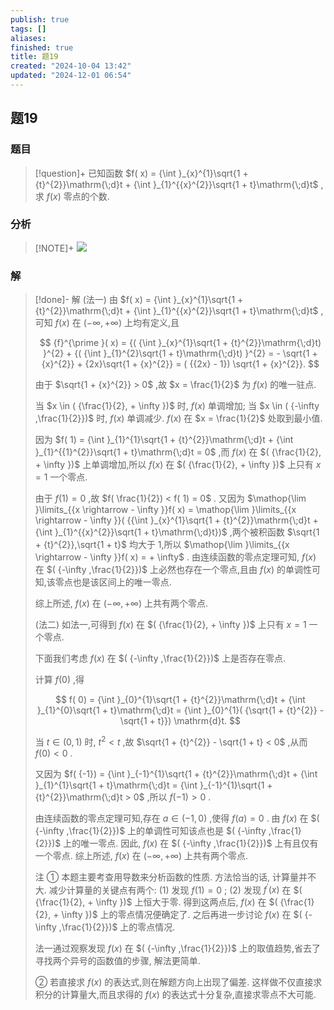 ```yaml
---
publish: true
tags: []
aliases: 
finished: true
title: 题19
created: "2024-10-04 13:42"
updated: "2024-12-01 06:54"
---
```

## 题19
### 题目
> [!question]+
> 已知函数 $f( x) = {\int }_{x}^{1}\sqrt{1 + {t}^{2}}\mathrm{\;d}t + {\int }_{1}^{{x}^{2}}\sqrt{1 + t}\mathrm{\;d}t$ ,求 $f( x)$ 零点的个数.
### 分析
> [!NOTE]+
> ![](https://img.hwenyi.tech/202411251745448.webp)
### 解
> [!done]-
> 解 (法一) 由 $f( x) = {\int }_{x}^{1}\sqrt{1 + {t}^{2}}\mathrm{\;d}t + {\int }_{1}^{{x}^{2}}\sqrt{1 + t}\mathrm{\;d}t$ ,可知 $f( x)$ 在 $( {-\infty , + \infty })$ 上均有定义,且
> 
> $$
> {f}^{\prime }( x) = {( {\int }_{x}^{1}\sqrt{1 + {t}^{2}}\mathrm{\;d}t) }^{2} + {( {\int }_{1}^{2}\sqrt{1 + t}\mathrm{\;d}t) }^{2} = - \sqrt{1 + {x}^{2}} + {2x}\sqrt{1 + {x}^{2}} = ( {{2x} - 1}) \sqrt{1 + {x}^{2}}.
> $$
> 
> 由于 $\sqrt{1 + {x}^{2}} > 0$ ,故 $x = \frac{1}{2}$ 为 $f( x)$ 的唯一驻点.
> 
> 当 $x \in ( {\frac{1}{2}, + \infty })$ 时, $f( x)$ 单调增加; 当 $x \in ( {-\infty ,\frac{1}{2}})$ 时, $f( x)$ 单调减少. $f( x)$ 在 $x = \frac{1}{2}$ 处取到最小值.
> 
> 因为 $f( 1) = {\int }_{1}^{1}\sqrt{1 + {t}^{2}}\mathrm{\;d}t + {\int }_{1}^{{1}^{2}}\sqrt{1 + t}\mathrm{\;d}t = 0$ ,而 $f( x)$ 在 $( {\frac{1}{2}, + \infty })$ 上单调增加,所以 $f( x)$ 在 $( {\frac{1}{2}, + \infty })$ 上只有 $x = 1$ 一个零点.
> 
> 由于 $f( 1) = 0$ ,故 $f( \frac{1}{2}) < f( 1) = 0$ . 又因为 $\mathop{\lim }\limits_{{x \rightarrow - \infty }}f( x) = \mathop{\lim }\limits_{{x \rightarrow - \infty }}( {{\int }_{x}^{1}\sqrt{1 + {t}^{2}}\mathrm{\;d}t + {\int }_{1}^{{x}^{2}}\sqrt{1 + t}\mathrm{\;d}t})$ ,两个被积函数 $\sqrt{1 + {t}^{2}},\sqrt{1 + t}$ 均大于 1,所以 $\mathop{\lim }\limits_{{x \rightarrow - \infty }}f( x) = + \infty$ . 由连续函数的零点定理可知, $f( x)$ 在 $( {-\infty ,\frac{1}{2}})$ 上必然也存在一个零点,且由 $f( x)$ 的单调性可知,该零点也是该区间上的唯一零点.
> 
> 综上所述, $f( x)$ 在 $( {-\infty , + \infty })$ 上共有两个零点.
> 
> (法二) 如法一,可得到 $f( x)$ 在 $( {\frac{1}{2}, + \infty })$ 上只有 $x = 1$ 一个零点.
> 
> 下面我们考虑 $f( x)$ 在 $( {-\infty ,\frac{1}{2}})$ 上是否存在零点.
> 
> 计算 $f( 0)$ ,得
> 
> $$
> f( 0) = {\int }_{0}^{1}\sqrt{1 + {t}^{2}}\mathrm{\;d}t + {\int }_{1}^{0}\sqrt{1 + t}\mathrm{\;d}t = {\int }_{0}^{1}( {\sqrt{1 + {t}^{2}} - \sqrt{1 + t}}) \mathrm{d}t.
> $$
> 
> 当 $t \in ( {0,1})$ 时, ${t}^{2} < t$ ,故 $\sqrt{1 + {t}^{2}} - \sqrt{1 + t} < 0$ ,从而 $f( 0) < 0$ .
> 
> 又因为 $f( {-1}) = {\int }_{-1}^{1}\sqrt{1 + {t}^{2}}\mathrm{\;d}t + {\int }_{1}^{1}\sqrt{1 + t}\mathrm{\;d}t = {\int }_{-1}^{1}\sqrt{1 + {t}^{2}}\mathrm{\;d}t > 0$ ,所以 $f( {-1}) > 0$ .
> 
> 由连续函数的零点定理可知,存在 $a \in ( {-1,0})$ ,使得 $f( a) = 0$ . 由 $f( x)$ 在 $( {-\infty ,\frac{1}{2}})$ 上的单调性可知该点也是 $( {-\infty ,\frac{1}{2}})$ 上的唯一零点. 因此, $f( x)$ 在 $( {-\infty ,\frac{1}{2}})$ 上有且仅有一个零点. 综上所述, $f( x)$ 在 $( {-\infty , + \infty })$ 上共有两个零点.
> 
> 注 ① 本题主要考查用导数来分析函数的性质. 方法恰当的话, 计算量并不大. 减少计算量的关键点有两个: (1) 发现 $f( 1) = 0$ ; (2) 发现 ${f}^{\prime }( x)$ 在 $( {\frac{1}{2}, + \infty })$ 上恒大于零. 得到这两点后, $f( x)$ 在 $( {\frac{1}{2}, + \infty })$ 上的零点情况便确定了. 之后再进一步讨论 $f( x)$ 在 $( {-\infty ,\frac{1}{2}})$ 上的零点情况.
> 
> 法一通过观察发现 $f( x)$ 在 $( {-\infty ,\frac{1}{2}})$ 上的取值趋势,省去了寻找两个异号的函数值的步骤, 解法更简单.
> 
> ② 若直接求 $f( x)$ 的表达式,则在解题方向上出现了偏差. 这样做不仅直接求积分的计算量大,而且求得的 $f( x)$ 的表达式十分复杂,直接求零点不大可能.